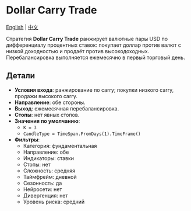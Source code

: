 # Dollar Carry Trade
[English](README.md) | [中文](README_zh.md)

Стратегия **Dollar Carry Trade** ранжирует валютные пары USD по дифференциалу процентных ставок: покупает доллар против валют с низкой доходностью и продаёт против высокодоходных. Перебалансировка выполняется ежемесячно в первый торговый день.

## Детали
- **Условия входа**: ранжирование по carry; покупки низкого carry, продажи высокого carry.
- **Направление**: обе стороны.
- **Выход**: ежемесячная перебалансировка.
- **Стопы**: нет явных стопов.
- **Значения по умолчанию**:
  - `K = 3`
  - `CandleType = TimeSpan.FromDays(1).TimeFrame()`
- **Фильтры**:
  - Категория: фундаментальная
  - Направление: обе
  - Индикаторы: ставки
  - Стопы: нет
  - Сложность: средняя
  - Таймфрейм: дневной
  - Сезонность: да
  - Нейросети: нет
  - Дивергенция: нет
  - Уровень риска: средний
